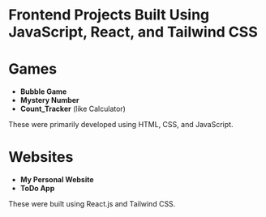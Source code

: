 
# Frontend Projects Built Using JavaScript, React, and Tailwind CSS

# Games
- **Bubble Game**
- **Mystery Number**
- **Count_Tracker** (like Calculator)

These were primarily developed using HTML, CSS, and JavaScript.

# Websites
- **My Personal Website**
- **ToDo App**

These were built using React.js and Tailwind CSS.
